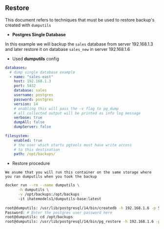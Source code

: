 ## Restore 

This document refers to techniques that must be used to restore backup's created with `dumputils`

- **Postgres Single Database** 

In this example we will backup the `sales` database from server 192.168.1.3 and later restore it on database `sales_new` in server 192.168.1.6

- Used **dumputils** config

```yaml
databases:
  # dump single database example
  - name: "sales-east"
    host: 192.168.1.3
    port: 5432
    database: sales
    username: postgres
    password: postgres
    version: 14
    # enabling this will pass the -v flag to pg_dump
    # all collected output will be printed as info log message
    verbose: true
    dumpAll: false
    dumpServer: false
    
filesystem:
    enabled: true
    # the user which starts pgtools must have write access
    # to this destination
    path: /opt/backups/
```

- Restore procedure

`We asume that you will run this container on the same storage where you ran dumputils when you took the backup`

```bash
docker run --rm --name dumputils \
      -h dumputils \
      -v /opt/backups:/opt/backups
      -it ihatemodels1/dumputils-base:latest
      
root@dumputils: /usr/lib/postgresql/14/bin/createdb -h 192.168.1.6 -p 5432 -U postgres sales_new
Password: # Enter the postgres user password here
root@dumputils: cd /opt/backups
root@dumputils: /usr/lib/postgresql/14/bin/pg_restore -h 192.168.1.6 -p 5432 -U postgres -d sales_new sales-east-sales-2022-04-16-14-45-09.dump
```